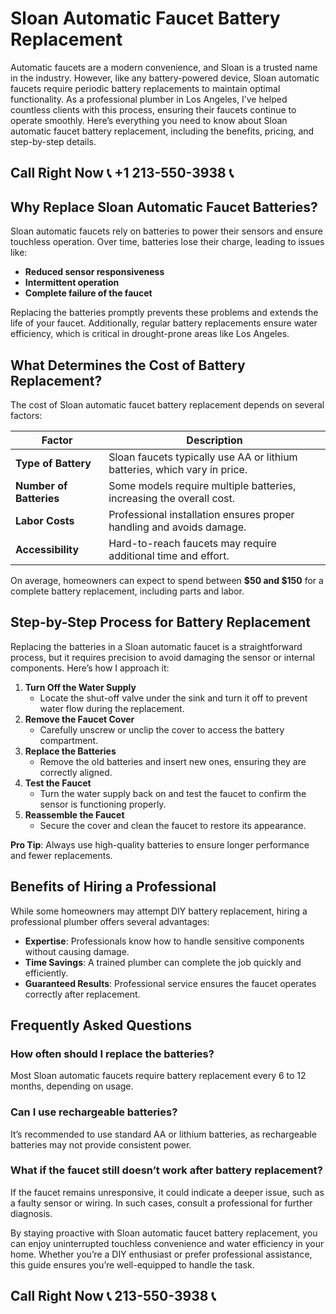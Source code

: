 # Sloan Automatic Faucet Battery Replacement

Automatic faucets are a modern convenience, and Sloan is a trusted name in the industry. However, like any battery-powered device, Sloan automatic faucets require periodic battery replacements to maintain optimal functionality. As a professional plumber in Los Angeles, I’ve helped countless clients with this process, ensuring their faucets continue to operate smoothly. Here’s everything you need to know about Sloan automatic faucet battery replacement, including the benefits, pricing, and step-by-step details.

## Call Right Now 📞 +1 213-550-3938 📞

## Why Replace Sloan Automatic Faucet Batteries?  

Sloan automatic faucets rely on batteries to power their sensors and ensure touchless operation. Over time, batteries lose their charge, leading to issues like:  

- **Reduced sensor responsiveness**  
- **Intermittent operation**  
- **Complete failure of the faucet**  

Replacing the batteries promptly prevents these problems and extends the life of your faucet. Additionally, regular battery replacements ensure water efficiency, which is critical in drought-prone areas like Los Angeles.  

## What Determines the Cost of Battery Replacement?  

The cost of Sloan automatic faucet battery replacement depends on several factors:  

| **Factor**                  | **Description**                                                                 |  
|------------------------------|-------------------------------------------------------------------------------|  
| **Type of Battery**          | Sloan faucets typically use AA or lithium batteries, which vary in price.   |  
| **Number of Batteries**      | Some models require multiple batteries, increasing the overall cost.      |  
| **Labor Costs**              | Professional installation ensures proper handling and avoids damage.         |  
| **Accessibility**            | Hard-to-reach faucets may require additional time and effort.                |  

On average, homeowners can expect to spend between **$50 and $150** for a complete battery replacement, including parts and labor.  

## Step-by-Step Process for Battery Replacement  

Replacing the batteries in a Sloan automatic faucet is a straightforward process, but it requires precision to avoid damaging the sensor or internal components. Here’s how I approach it:  

1. **Turn Off the Water Supply**  
   - Locate the shut-off valve under the sink and turn it off to prevent water flow during the replacement.  
2. **Remove the Faucet Cover**  
   - Carefully unscrew or unclip the cover to access the battery compartment.  
3. **Replace the Batteries**  
   - Remove the old batteries and insert new ones, ensuring they are correctly aligned.  
4. **Test the Faucet**  
   - Turn the water supply back on and test the faucet to confirm the sensor is functioning properly.  
5. **Reassemble the Faucet**  
   - Secure the cover and clean the faucet to restore its appearance.  

**Pro Tip**: Always use high-quality batteries to ensure longer performance and fewer replacements.  

## Benefits of Hiring a Professional  

While some homeowners may attempt DIY battery replacement, hiring a professional plumber offers several advantages:  

- **Expertise**: Professionals know how to handle sensitive components without causing damage.  
- **Time Savings**: A trained plumber can complete the job quickly and efficiently.  
- **Guaranteed Results**: Professional service ensures the faucet operates correctly after replacement.  

## Frequently Asked Questions  

### How often should I replace the batteries?  
Most Sloan automatic faucets require battery replacement every 6 to 12 months, depending on usage.  

### Can I use rechargeable batteries?  
It’s recommended to use standard AA or lithium batteries, as rechargeable batteries may not provide consistent power.  

### What if the faucet still doesn’t work after battery replacement?  
If the faucet remains unresponsive, it could indicate a deeper issue, such as a faulty sensor or wiring. In such cases, consult a professional for further diagnosis.  

By staying proactive with Sloan automatic faucet battery replacement, you can enjoy uninterrupted touchless convenience and water efficiency in your home. Whether you’re a DIY enthusiast or prefer professional assistance, this guide ensures you’re well-equipped to handle the task.
## Call Right Now 📞 213-550-3938 📞